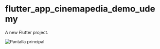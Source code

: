 # flutter_app_cinemapedia_demo_udemy

A new Flutter project.

![Pantalla principal](app_screenshots/screenshot_home.jpg)
